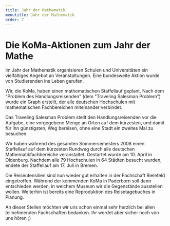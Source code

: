 ```yaml
---
title: Jahr der Mathematik
menutitle: Jahr der Mathematik
order: 7
---
```


# Die KoMa-Aktionen zum Jahr der Mathe

Im Jahr der Mathematik organisieren Schulen und Universitäten ein vielfältiges Angebot an Veranstaltungen. Eine bundesweite Aktion wurde von Studierenden ins Leben gerufen.

Wir, die KoMa, haben einen mathematischen Staffellauf geplant. Nach dem "Problem des Handlungsreisenden" (dem "Traveling Salesman Problem") wurde ein Graph erstellt, der alle deutschen Hochschulen mit mathematischen Fachbereichen miteinander verbindet.

Das Traveling Salesman Problem stellt den Handlungsreisenden vor die Aufgabe, eine vorgegebene Menge an Orten auf dem kürzesten, und damit für ihn günstigsten, Weg bereisen, ohne eine Stadt ein zweites Mal zu besuchen.

Wir haben während des gesamten Sommersemesters 2008 einen Staffellauf auf dem kürzesten Rundweg durch alle deutschen Mathematikfachbereiche veranstaltet. Gestartet wurde am 10. April in Oldenburg. Nachdem alle 79 Hochschulen in 64 Städten besucht wurden, endete der Staffellauf am 17. Juli in Bremen.

Die Reiseutensilien sind nun wieder gut erhalten in der Fachschaft Bielefeld eingetroffen. Während der kommenden KoMa in Paderborn soll dann entschieden werden, in welchem Museum wir die Gegenstände ausstellen wollen. Weiterhin ist bereits eine Reproduktion des Reisetagebuches in Planung.

An dieser Stellen möchten wir uns schon einmal sehr herzlich bei allen teilnehmenden Fachschaften bedanken. Ihr werdet aber sicher noch von uns hören ;)
